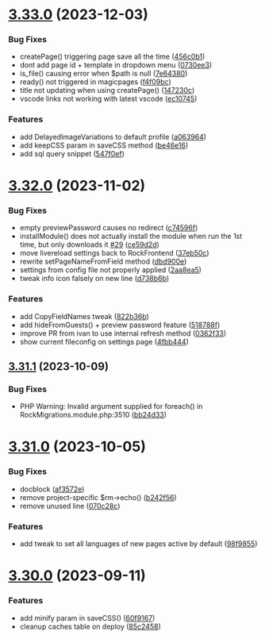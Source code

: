 # [3.33.0](https://github.com/baumrock/RockMigrations/compare/v3.32.0...v3.33.0) (2023-12-03)


### Bug Fixes

* createPage() triggering page save all the time ([456c0b1](https://github.com/baumrock/RockMigrations/commit/456c0b1449a8b15d3a4b715bbfe39a4bc734f1e0))
* dont add page id + template in dropdown menu ([0730ee3](https://github.com/baumrock/RockMigrations/commit/0730ee300bcb87d383bdfae647442834def63c47))
* is_file() causing error when $path is null ([7e64380](https://github.com/baumrock/RockMigrations/commit/7e643806c3bf8feb5b04b766c20e962521c4f74b))
* ready() not triggered in magicpages ([f4f09bc](https://github.com/baumrock/RockMigrations/commit/f4f09bcba34f4cfa7078bc94cd5a99589f923f49))
* title not updating when using createPage() ([147230c](https://github.com/baumrock/RockMigrations/commit/147230c614ddf1ac97c503e90338f7d652fdccee))
* vscode links not working with latest vscode ([ec10745](https://github.com/baumrock/RockMigrations/commit/ec1074516641af2dd1f410be8c843d716ace1cf0))


### Features

* add DelayedImageVariations to default profile ([a063964](https://github.com/baumrock/RockMigrations/commit/a063964635d19c64a69318470b25b75fde50c51d))
* add keepCSS param in saveCSS method ([be46e16](https://github.com/baumrock/RockMigrations/commit/be46e1665e1930733cc192e833f895b2a42b2241))
* add sql query snippet ([547f0ef](https://github.com/baumrock/RockMigrations/commit/547f0ef894c10938c076e3973279428093fbb057))



# [3.32.0](https://github.com/baumrock/RockMigrations/compare/v3.31.1...v3.32.0) (2023-11-02)


### Bug Fixes

* empty previewPassword causes no redirect ([c74596f](https://github.com/baumrock/RockMigrations/commit/c74596ff03c96c6b19fe4664ff828bf3c242e34b))
* installModule() does not actually install the module when run the 1st time, but only downloads it [#29](https://github.com/baumrock/RockMigrations/issues/29) ([ce59d2d](https://github.com/baumrock/RockMigrations/commit/ce59d2d6414f3c410bf2275b2641caaf28bf8e1b))
* move livereload settings back to RockFrontend ([37eb50c](https://github.com/baumrock/RockMigrations/commit/37eb50cc9125a0568d74f0d9323b45ac163482b4))
* rewrite setPageNameFromField method ([dbd900e](https://github.com/baumrock/RockMigrations/commit/dbd900ec28b7feb6080e8f63711503ed0db0b58f))
* settings from config file not properly applied ([2aa8ea5](https://github.com/baumrock/RockMigrations/commit/2aa8ea508449efeb14f55c1fa146ed44653935b8))
* tweak info icon falsely on new line ([d738b6b](https://github.com/baumrock/RockMigrations/commit/d738b6b34fe87a6f228f7b017f3b8a871fb1a426))


### Features

* add CopyFieldNames tweak ([822b36b](https://github.com/baumrock/RockMigrations/commit/822b36bbd2bf7eca83a4293d4fcebf4f3e29a510))
* add hideFromGuests() + preview password feature ([518788f](https://github.com/baumrock/RockMigrations/commit/518788f1bc33cf1ca2a661f52bcac4eac5300ec3))
* improve PR from ivan to use internal refresh method ([0362f33](https://github.com/baumrock/RockMigrations/commit/0362f33fcf9bf72d19b9ef792c6a324119f2cdd4))
* show current fileconfig on settings page ([4fbb444](https://github.com/baumrock/RockMigrations/commit/4fbb4448157f5cf4a77036f0de3174d2db4d8719))



## [3.31.1](https://github.com/baumrock/RockMigrations/compare/v3.31.0...v3.31.1) (2023-10-09)


### Bug Fixes

* PHP Warning: Invalid argument supplied for foreach() in RockMigrations.module.php:3510 ([bb24d33](https://github.com/baumrock/RockMigrations/commit/bb24d330e77cb2baceec9479f029580fce8ce5a9))



# [3.31.0](https://github.com/baumrock/RockMigrations/compare/v3.30.0...v3.31.0) (2023-10-05)


### Bug Fixes

* docblock ([af3572e](https://github.com/baumrock/RockMigrations/commit/af3572ef772076b82c5c6a79103e1d1792190f42))
* remove project-specific $rm->echo() ([b242f56](https://github.com/baumrock/RockMigrations/commit/b242f563f6830e55ba295d56b68d94b8a723bb58))
* remove unused line ([070c28c](https://github.com/baumrock/RockMigrations/commit/070c28cdf288d6fb025c0f73532e696cdaefa428))


### Features

* add tweak to set all languages of new pages active by default ([98f9855](https://github.com/baumrock/RockMigrations/commit/98f98552d62922a54f9d7180d61575cf8c147d4d))



# [3.30.0](https://github.com/baumrock/RockMigrations/compare/v3.29.0...v3.30.0) (2023-09-11)


### Features

* add minify param in saveCSS() ([60f9167](https://github.com/baumrock/RockMigrations/commit/60f9167537b77612d367d9486228ff1df992c095))
* cleanup caches table on deploy ([85c2458](https://github.com/baumrock/RockMigrations/commit/85c24588a9d0a0552485a008fe624429427db988))



